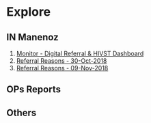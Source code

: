 # Explore

## IN Manenoz

1. [Monitor - Digital Referral & HIVST Dashboard](http://bit.ly/dash_CLE_CLH)
1. [Referral Reasons - 30-Oct-2018](http://bit.ly/Referral_Reasons_IN)
2. [Referral Reasons - 09-Nov-2018](http://bit.ly/Referrals_9Nov) 


## OPs Reports




## Others

[Awesome DS repository]: https://github.com/bulutyazilim/awesome-datascience

